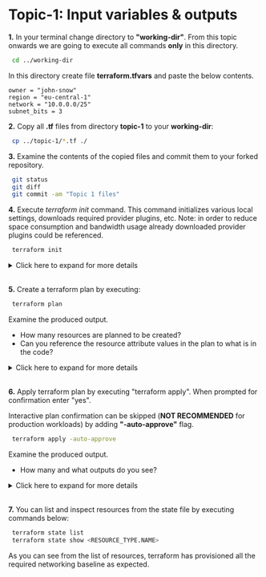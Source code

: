 # Topic-1: Input variables & outputs

**1.** In your terminal change directory to **"working-dir"**. From this topic onwards we are going to execute all commands **only** in this directory. 

```bash
 cd ../working-dir
```

In this directory create file **terraform.tfvars** and paste the below contents. 

```
owner = "john-snow"
region = "eu-central-1"
network = "10.0.0.0/25"
subnet_bits = 3
```

**2.** Copy all **.tf** files from directory **topic-1** to your **working-dir**:
```bash
 cp ../topic-1/*.tf ./
```

**3.** Examine the contents of the copied files and commit them to your forked repository.

```bash
 git status
 git diff
 git commit -am "Topic 1 files"
```


**4.** Execute *terraform init* command. This command initializes various local settings, downloads required provider plugins, etc. 
Note: in order to reduce space consumption and bandwidth usage already downloaded provider plugins could be referenced.

```bash
 terraform init
```

<details><summary>Click here to expand for more details</summary>
<p>

```
 $ terraform init

Initializing provider plugins...

The following providers do not have any version constraints in configuration,
so the latest version was installed.

To prevent automatic upgrades to new major versions that may contain breaking
changes, it is recommended to add version = "..." constraints to the
corresponding provider blocks in configuration, with the constraint strings
suggested below.

* provider.aws: version = "~> 1.54"

Terraform has been successfully initialized!

You may now begin working with Terraform. Try running "terraform plan" to see
any changes that are required for your infrastructure. All Terraform commands
should now work.

If you ever set or change modules or backend configuration for Terraform,
rerun this command to reinitialize your working directory. If you forget, other
commands will detect it and remind you to do so if necessary.

```
</p>
</details>
</br>

**5.** Create a terraform plan by executing:

```bash
 terraform plan
```

Examine the produced output. 
 
 - How many resources are planned to be created? 
 - Can you reference the resource attribute values in the plan to what is in the code? 

<details><summary>Click here to expand for more details</summary>
<p>


```
 $ terraform plan
Refreshing Terraform state in-memory prior to plan...
The refreshed state will be used to calculate this plan, but will not be
persisted to local or remote state storage.


------------------------------------------------------------------------

An execution plan has been generated and is shown below.
Resource actions are indicated with the following symbols:
  + create

Terraform will perform the following actions:

  + aws_eip.nat[0]
      id:                               <computed>
      allocation_id:                    <computed>
      association_id:                   <computed>
      domain:                           <computed>
      instance:                         <computed>

...
[ Some output removed ]
...
       main_route_table_id:              <computed>
       owner_id:                         <computed>
       tags.%:                           "1"
       tags.Name:                        "arya-stark-default"
 
 
 Plan: 20 to add, 0 to change, 0 to destroy.
 
 ------------------------------------------------------------------------
 
 Note: You didn't specify an "-out" parameter to save this plan, so Terraform
 can't guarantee that exactly these actions will be performed if
 "terraform apply" is subsequently run.

```

</p>
</details>
</br>

**6.** Apply terraform plan by executing "terraform apply". When prompted for confirmation enter "yes".

Interactive plan confirmation can be skipped (**NOT RECOMMENDED** for production workloads) by adding **"-auto-approve"** flag. 

```bash
 terraform apply -auto-approve
```

Examine the produced output. 
 - How many and what outputs do you see? 

<details><summary>Click here to expand for more details</summary>
<p>

```
 $ terraform apply

...
[ Some output removed ]
...

Plan: 20 to add, 0 to change, 0 to destroy.

Do you want to perform these actions?
  Terraform will perform the actions described above.
  Only 'yes' will be accepted to approve.

  Enter a value: yes

...
[ Some output removed ]
...

  route_table_id:             "" => "rtb-09941142fc5deb2a5"
  state:                      "" => "<computed>"
aws_route.private[1]: Creation complete after 1s (ID: r-rtb-09941142fc5deb2a51080289494)
aws_route.private[0]: Creation complete after 1s (ID: r-rtb-006af3b96b178f37a1080289494)

Apply complete! Resources: 20 added, 0 changed, 0 destroyed.

Outputs:

vpc_id = vpc-0dc49a0686a231015

```
</p>
</details>
</br>

**7.** You can list and inspect resources from the state file by executing commands below:
```bash
 terraform state list
 terraform state show <RESOURCE_TYPE.NAME>

```

As you can see from the list of resources, terraform has provisioned all the required networking baseline as expected.

